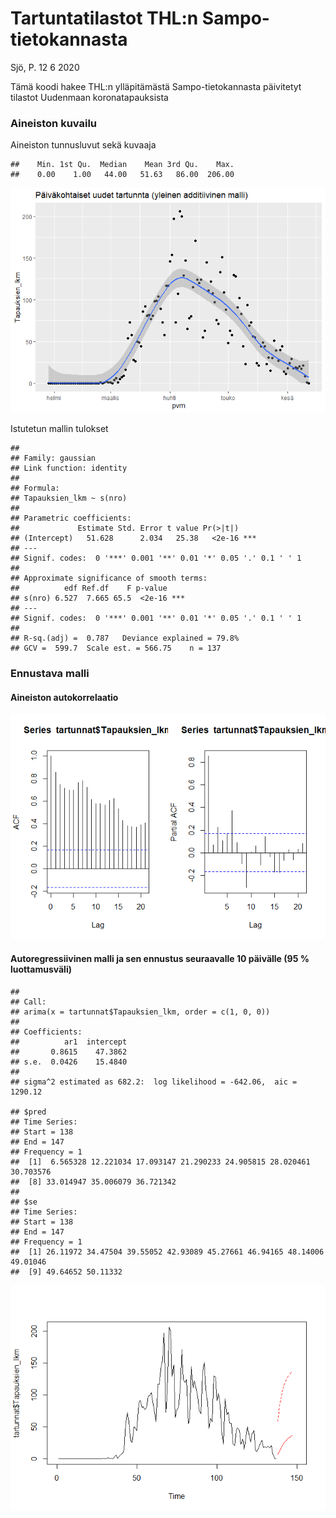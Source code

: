 Tartuntatilastot THL:n Sampo-tietokannasta
================
Sjö, P.
12 6 2020

Tämä koodi hakee THL:n ylläpitämästä Sampo-tietokannasta päivitetyt
tilastot Uudenmaan koronatapauksista

### Aineiston kuvailu

Aineiston tunnusluvut sekä kuvaaja

    ##    Min. 1st Qu.  Median    Mean 3rd Qu.    Max. 
    ##    0.00    1.00   44.00   51.63   86.00  206.00

![](Covid_files/figure-gfm/data%20descriptives-1.png)<!-- -->

Istutetun mallin tulokset

    ## 
    ## Family: gaussian 
    ## Link function: identity 
    ## 
    ## Formula:
    ## Tapauksien_lkm ~ s(nro)
    ## 
    ## Parametric coefficients:
    ##             Estimate Std. Error t value Pr(>|t|)    
    ## (Intercept)   51.628      2.034   25.38   <2e-16 ***
    ## ---
    ## Signif. codes:  0 '***' 0.001 '**' 0.01 '*' 0.05 '.' 0.1 ' ' 1
    ## 
    ## Approximate significance of smooth terms:
    ##          edf Ref.df    F p-value    
    ## s(nro) 6.527  7.665 65.5  <2e-16 ***
    ## ---
    ## Signif. codes:  0 '***' 0.001 '**' 0.01 '*' 0.05 '.' 0.1 ' ' 1
    ## 
    ## R-sq.(adj) =  0.787   Deviance explained = 79.8%
    ## GCV =  599.7  Scale est. = 566.75    n = 137

### Ennustava malli

#### Aineiston autokorrelaatio

![](Covid_files/figure-gfm/unnamed-chunk-2-1.png)<!-- -->

#### Autoregressiivinen malli ja sen ennustus seuraavalle 10 päivälle (95 % luottamusväli)

    ## 
    ## Call:
    ## arima(x = tartunnat$Tapauksien_lkm, order = c(1, 0, 0))
    ## 
    ## Coefficients:
    ##          ar1  intercept
    ##       0.8615    47.3862
    ## s.e.  0.0426    15.4840
    ## 
    ## sigma^2 estimated as 682.2:  log likelihood = -642.06,  aic = 1290.12

    ## $pred
    ## Time Series:
    ## Start = 138 
    ## End = 147 
    ## Frequency = 1 
    ##  [1]  6.565328 12.221034 17.093147 21.290233 24.905815 28.020461 30.703576
    ##  [8] 33.014947 35.006079 36.721342
    ## 
    ## $se
    ## Time Series:
    ## Start = 138 
    ## End = 147 
    ## Frequency = 1 
    ##  [1] 26.11972 34.47504 39.55052 42.93089 45.27661 46.94165 48.14006 49.01046
    ##  [9] 49.64652 50.11332

![](Covid_files/figure-gfm/unnamed-chunk-3-1.png)<!-- -->
